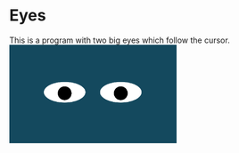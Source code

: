 # Eyes
This is a program with two big eyes which follow the cursor.
<img src= "twoEyes.png" width='300'/>
